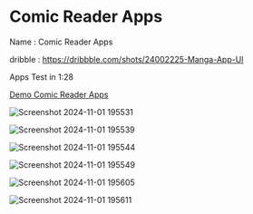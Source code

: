 # Comic Reader Apps

Name : Comic Reader Apps

dribble : https://dribbble.com/shots/24002225-Manga-App-UI

Apps Test in 1:28

[Demo Comic Reader Apps](https://github.com/user-attachments/assets/a0b758bc-b1ca-4d4f-921d-f01fe62c068d)


![Screenshot 2024-11-01 195531](https://github.com/user-attachments/assets/00d4af5f-b305-421f-9e39-ffa87c59b5ae)

![Screenshot 2024-11-01 195539](https://github.com/user-attachments/assets/ceec7546-599e-4c29-b232-b8d7bd352e71)

![Screenshot 2024-11-01 195544](https://github.com/user-attachments/assets/805e5b68-f916-428b-a4af-176d51122410)

![Screenshot 2024-11-01 195549](https://github.com/user-attachments/assets/dfd48479-d1df-4376-ad55-4843d7a7723a)

![Screenshot 2024-11-01 195605](https://github.com/user-attachments/assets/47b3b876-e408-44a5-aed7-de9c18f27b57)

![Screenshot 2024-11-01 195611](https://github.com/user-attachments/assets/fc68e7c7-5231-4c97-9857-5aba903dd1c8)
